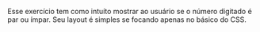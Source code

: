 Esse exercício tem como intuíto mostrar ao usuário se o número digitado é par ou ímpar. Seu layout é simples se focando apenas no básico do CSS.
